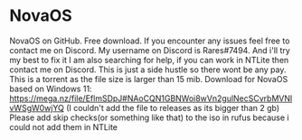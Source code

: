 # NovaOS
NovaOS on GitHub. Free download.
If you encounter any issues feel free to contact me on Discord. My username on Discord is Rares#7494. And i'll try my best to fix it
I am also searching for help, if you can work in NTLite then contact me on Discord. This is just a side hustle so there wont be any pay.
This is a torrent as the file size is larger than 15 mib.
Download for NovaOS based on Windows 11: https://mega.nz/file/EflmSDpJ#NAoCQN1GBNWoi8wVn2gulNecSCvrbMVNlvWSgW0wjYQ (I couldn't add the file to releases as its bigger than 2 gb)
Please add skip checks(or something like that) to the iso in rufus because i could not add them in NTLite
